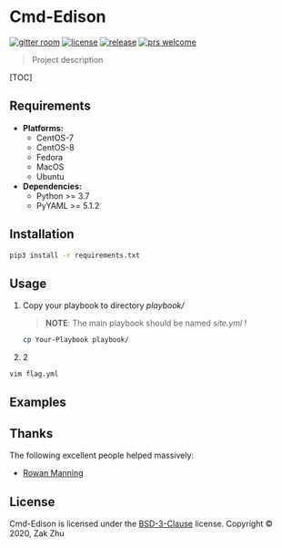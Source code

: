 # Cmd-Edison

<!-- [![build status][shield-build]][info-build] -->
[![gitter room][shield-gitter]][info-gitter]
[![license][shield-license]][info-license]
[![release][shield-release]][info-release]
[![prs welcome][shield-prs]][info-prs]

> Project description

[TOC]

## Requirements

- **Platforms:**
  - CentOS-7
  - CentOS-8
  - Fedora
  - MacOS
  - Ubuntu
- **Dependencies:**
  - Python >= 3.7
  - PyYAML >= 5.1.2

## Installation

```bash
pip3 install -r requirements.txt
```

## Usage

1. Copy your playbook to directory *playbook/*

   > **NOTE**: The main playbook should be named *site.yml* !   

   ``` bash
   cp Your-Playbook playbook/
   ```

2.  2

   ```bash
   vim flag.yml
   ```

## Examples



## Thanks

The following excellent people helped massively:

- [Rowan Manning](https://rowanmanning.com)

## License

Cmd-Edison is licensed under the [BSD-3-Clause][info-license] license.
Copyright &copy; 2020, Zak Zhu

[info-build]: https://travis-ci.org/github/zakzhu/cmd-edison
[info-contribute]: CONTRIBUTING.md
[info-faq]: FAQ.md
[info-gitter]: https://gitter.im/zakzhu/cmd-edison
[info-license]: LICENSE
[info-release]: https://github.com/zakzhu/cmd-edison/releases
[info-prs]: https://github.com/zakzhu/cmd-edison/pulls
[shield-build]: https://img.shields.io/travis/zakzhu/cmd-edison
[shield-gitter]: https://img.shields.io/gitter/room/zakzhu/cmd-edison
[shield-license]: https://img.shields.io/github/license/zakzhu/cmd-edison
[shield-release]: https://img.shields.io/github/v/release/zakzhu/cmd-edison
[shield-prs]: https://img.shields.io/badge/PRs-welcome-brightgreen
